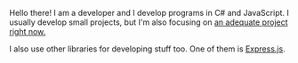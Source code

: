 Hello there! I am a developer and I develop programs in C# and JavaScript. I usually develop small projects, but I'm also focusing on [an adequate project right now.](https://www.github.com/KaanGaming/jsonsummarizer)

I also use other libraries for developing stuff too. One of them is [Express.js](http://expressjs.com/).
